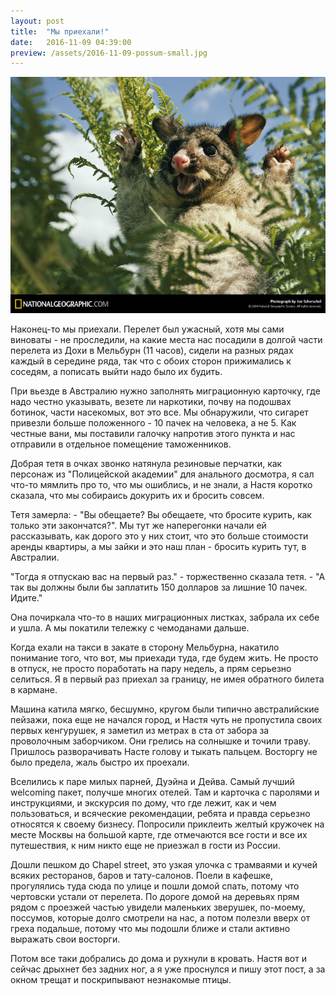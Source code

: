 ```yaml
---
layout: post
title:  "Мы приехали!"
date:   2016-11-09 04:39:00
preview: /assets/2016-11-09-possum-small.jpg
---
```


![Chapel street](/assets/2016-11-09-possum-big.jpg)

Наконец-то мы приехали. Перелет был ужасный, хотя мы сами виноваты - не проследили, на какие места нас посадили в долгой части перелета из Дохи в Мельбурн (11 часов), сидели на разных рядах каждый в середине ряда, так что с обоих сторон прижимались к соседям, а пописать выйти надо было их будить.

При вьезде в Австралию нужно заполнять миграционную карточку, где надо честно указывать, везете ли наркотики, почву на подошвах ботинок, части насекомых, вот это все. Мы обнаружили, что сигарет привезли больше положенного - 10 пачек на человека, а не 5. Как честные вани, мы поставили галочку напротив этого пункта и нас отправили в отдельное помещение таможенников. 

Добрая тетя в очках звонко натянула резиновые перчатки, как персонаж из "Полицейской академии" для анального досмотра, я сал что-то мямлить про то, что мы ошиблись, и не знали, а Настя коротко сказала, что мы собираись докурить их и бросить совсем. 

Тетя замерла: - "Вы обещаете? Вы обещаете, что бросите курить, как только эти закончатся?". Мы тут же наперегонки начали ей рассказывать, как дорого это у них стоит, что это больше стоимости аренды квартиры, а мы зайки и это наш план - бросить курить тут, в Австралии.

"Тогда я отпускаю вас на первый раз." - торжественно сказала тетя. - "А так вы должны были бы заплатить 150 долларов за лишние 10 пачек. Идите."

Она почиркала что-то в наших миграционных листках, забрала их себе и ушла. А мы покатили тележку с чемоданами дальше.

Когда ехали на такси в закате в сторону Мельбурна, накатило понимание того, что вот, мы приехади туда, где будем жить. Не просто в отпуск, не просто поработать на пару недель, а прям серьезно селиться. Я в первый раз приехал за границу, не имея обратного билета в кармане. 

Машина катила мягко, бесшумно, кругом были типично австралийские пейзажи, пока еще не начался город, и Настя чуть не пропустила своих первых кенгурушек, я заметил из метрах в ста от забора за проволочным заборчиком. Они грелись на солнышке и точили траву. Пришлось разворачивать Насте голову и тыкать пальцем. Восторгу не было предела, жаль быстро их проехали.

Вселились к паре милых парней, Дуэйна и Дейва. Самый лучший welcoming пакет, получше многих отелей. Там и карточка с паролями и инструкциями, и экскурсия по дому, что где лежит, как и чем пользоваться, и всяческие рекомендации, ребята и правда серьезно относятся к своему бизнесу. Попросили приклеить желтый кружочек на месте Москвы на большой карте, где отмечаются все гости и все их путешествия, к ним никто еще не приезжал в гости из России.   

Дошли пешком до Chapel street, это узкая улочка с трамваями и кучей всяких ресторанов, баров и тату-салонов. Поели в кафешке, прогулялись туда сюда по улице и пошли домой спать, потому что чертовски устали от перелета. По дороге домой на деревьях прям рядом с проезжей частью увидели маленьких зверушек, по-моему, поссумов, которые долго смотрели на нас, а потом полезли вверх от греха подальше, потому что мы подошли ближе и стали активно выражать свои восторги. 

Потом все таки добрались до дома и рухнули в кровать. Настя вот и сейчас дрыхнет без задних ног, а я уже проснулся и пишу этот пост, а за окном трещат и поскрипывают незнакомые птицы.

